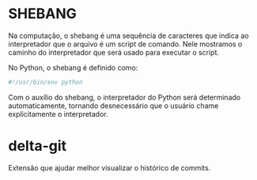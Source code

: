 # SHEBANG

Na computação, o shebang é uma sequência de caracteres que indica ao interpretador que o arquivo é um script de comando. Nele mostramos o caminho do interpretador que será usado para executar o script.

No Python, o shebang é definido como:
```python
#!/usr/bin/env python
```
Com o auxílio do shebang, o interpretador do Python será determinado automaticamente, tornando desnecessário que o usuário chame explicitamente o interpretador.

# delta-git

Extensão que ajudar melhor visualizar o histórico de commits.

